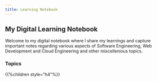 ```yaml
---
title: Learning Notebook
---
```


## My Digital Learning Notebook

Welcome to my digital notebook where I share my learnings and capture important notes regarding various aspects of Software Engineering, Web Development and Cloud Engineering and other miscellenious topics.

### Topics

{{%children style="h4"%}}